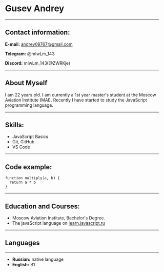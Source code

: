 # **Gusev Andrey**
***
## Contact information:
**E-mail:** andrey09767@gmail.com

**Telegram:** @mIwLm_143

**Discord:** mIwLm_143(@ZWRKje)
***
## About Myself
I am 22 years old. I am currently a 1st year master's student at the Moscow Aviation Institute (MAI). Recently I have started to study the JavaScript programming language.
***
## Skills:
* JavaScript Basics
* Git, GitHub
* VS Code
***
## Code example:
```
function multiply(a, b) {
  return a * b
}
```
***
## Education and Courses:
* Moscow Aviation Institute, Bachelor's Degree.
* The javaScript language on [learn.javascript.ru](https://learn.javascript.ru/)
***
## Languages
***
* **Russian:** native language
* **English:** B1